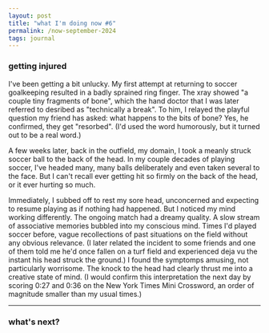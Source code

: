 ```yaml
---
layout: post
title: "what I'm doing now #6"
permalink: /now-september-2024
tags: journal
---
```


<!--more-->

### getting injured

I've been getting a bit unlucky.
My first attempt at returning to soccer goalkeeping resulted in a badly sprained ring finger.
The xray showed "a couple tiny fragments of bone", which the hand doctor that I was later referred to desribed as "technically a break".
To him, I relayed the playful question my friend has asked: what happens to the bits of bone?
Yes, he confirmed, they get "resorbed".
(I'd used the word humorously, but it turned out to be a real word.)

A few weeks later, back in the outfield, my domain, I took a meanly struck soccer ball to the back of the head.
In my couple decades of playing soccer, I've headed many, many balls deliberately and even taken several to the face.
But I can't recall ever getting hit so firmly on the back of the head, or it ever hurting so much.

Immediately, I subbed off to rest my sore head, unconcerned and expecting to resume playing as if nothing had happened.
But I noticed my mind working differently.
The ongoing match had a dreamy quality.
A slow stream of associative memories bubbled into my conscious mind.
Times I'd played soccer before, vague recollections of past situations on the field without any obvious relevance.
(I later related the incident to some friends and one of them told me he'd once fallen on a turf field and experienced deja vu the instant his head struck the ground.)
I found the symptomps amusing, not particularly worrisome.
The knock to the head had clearly thrust me into a creative state of mind.
(I would confirm this interpretation the next day by scoring 0:27 and 0:36 on the New York Times Mini Crossword, an order of magnitude smaller than my usual times.)

---

### what's next?
